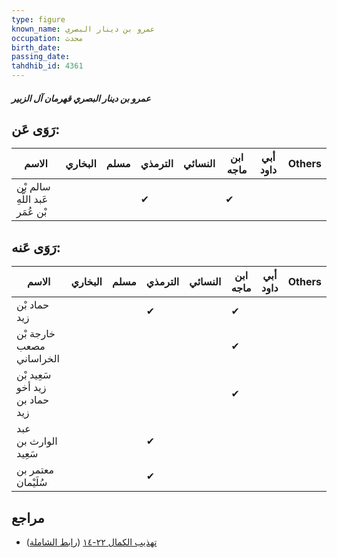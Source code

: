 ```yaml
---
type: figure
known_name: عمرو بن دينار البصري
occupation: محدث
birth_date:
passing_date:
tahdhib_id: 4361
---
```

##### عمرو بن دينار البصري قهرمان آل الزبير

## رَوَى عَن:
| الاسم                           | البخاري | مسلم | الترمذي | النسائي | ابن ماجه | أبي داود | Others |
| ------------------------------- | ------- | ---- | ------- | ------- | -------- | -------- | ------ |
| سالم بْن عَبد اللَّهِ بْن عُمَر |         |      | ✔       |         | ✔        |          |        |
## رَوَى عَنه:
| الاسم                          | البخاري | مسلم | الترمذي | النسائي | ابن ماجه | أبي داود | Others |
| ------------------------------ | ------- | ---- | ------- | ------- | -------- | -------- | ------ |
| حماد بْن زيد                   |         |      | ✔       |         | ✔        |          |        |
| خارجة بْن مصعب الخراساني       |         |      |         |         | ✔        |          |        |
| سَعِيد بْن زيد أخو حماد بن زيد |         |      |         |         | ✔        |          |        |
| عبد الوارث بن سَعِيد           |         |      | ✔       |         |          |          |        |
| معتمر بن سُلَيْمان             |         |      | ✔       |         |          |          |        |
## مراجع
- [تهذيب الكمال ٢٢-١٤](obsidian://open?vault=Tahdhib-al-Kamal&file=Figures/٤٣٦١-عمرو%20بن%20دينار%20البصري%20قهرمان%20آل%20الزبير) ([رابط الشاملة](https://shamela.ws/book/3722/11267))